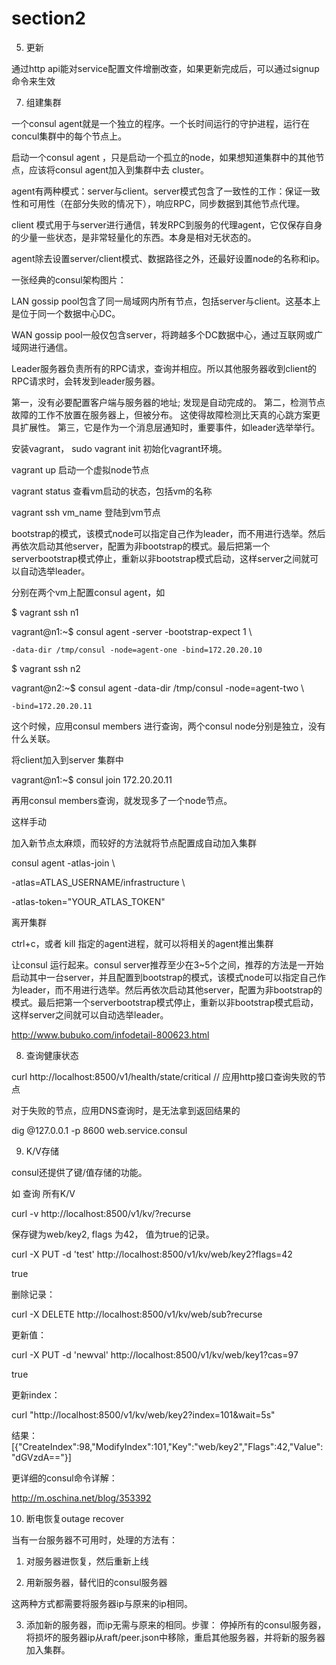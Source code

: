 # section2

5. 更新



通过http api能对service配置文件增删改查，如果更新完成后，可以通过signup命令来生效



7. 组建集群

一个consul agent就是一个独立的程序。一个长时间运行的守护进程，运行在concul集群中的每个节点上。



启动一个consul agent ，只是启动一个孤立的node，如果想知道集群中的其他节点，应该将consul agent加入到集群中去 cluster。



agent有两种模式：server与client。server模式包含了一致性的工作：保证一致性和可用性（在部分失败的情况下），响应RPC，同步数据到其他节点代理。



client 模式用于与server进行通信，转发RPC到服务的代理agent，它仅保存自身的少量一些状态，是非常轻量化的东西。本身是相对无状态的。



agent除去设置server/client模式、数据路径之外，还最好设置node的名称和ip。



一张经典的consul架构图片：







LAN gossip pool包含了同一局域网内所有节点，包括server与client。这基本上是位于同一个数据中心DC。



WAN gossip pool一般仅包含server，将跨越多个DC数据中心，通过互联网或广域网进行通信。



Leader服务器负责所有的RPC请求，查询并相应。所以其他服务器收到client的RPC请求时，会转发到leader服务器。





第一，没有必要配置客户端与服务器的地址; 发现是自动完成的。 第二，检测节点故障的工作不放置在服务器上，但被分布。 这使得故障检测比天真的心跳方案更具扩展性。 第三，它是作为一个消息层通知时，重要事件，如leader选举举行。





安装vagrant， sudo vagrant init 初始化vagrant环境。



vagrant up 启动一个虚拟node节点



vagrant status 查看vm启动的状态，包括vm的名称



vagrant ssh vm\_name 登陆到vm节点





bootstrap的模式，该模式node可以指定自己作为leader，而不用进行选举。然后再依次启动其他server，配置为非bootstrap的模式。最后把第一个serverbootstrap模式停止，重新以非bootstrap模式启动，这样server之间就可以自动选举leader。



分别在两个vm上配置consul agent，如



$ vagrant ssh n1



vagrant@n1:~$ consul agent -server -bootstrap-expect 1 \

    -data-dir /tmp/consul -node=agent-one -bind=172.20.20.10



$ vagrant ssh n2

vagrant@n2:~$ consul agent -data-dir /tmp/consul -node=agent-two \

    -bind=172.20.20.11

这个时候，应用consul members 进行查询，两个consul node分别是独立，没有什么关联。





将client加入到server 集群中



vagrant@n1:~$ consul join 172.20.20.11



再用consul members查询，就发现多了一个node节点。





这样手动



加入新节点太麻烦，而较好的方法就将节点配置成自动加入集群



 consul agent -atlas-join \

  -atlas=ATLAS\_USERNAME/infrastructure \

  -atlas-token="YOUR\_ATLAS\_TOKEN"





离开集群



ctrl+c，或者 kill 指定的agent进程，就可以将相关的agent推出集群





让consul 运行起来。consul server推荐至少在3~5个之间，推荐的方法是一开始启动其中一台server，并且配置到bootstrap的模式，该模式node可以指定自己作为leader，而不用进行选举。然后再依次启动其他server，配置为非bootstrap的模式。最后把第一个serverbootstrap模式停止，重新以非bootstrap模式启动，这样server之间就可以自动选举leader。





http://www.bubuko.com/infodetail-800623.html





8. 查询健康状态



 curl http://localhost:8500/v1/health/state/critical    // 应用http接口查询失败的节点

对于失败的节点，应用DNS查询时，是无法拿到返回结果的

dig @127.0.0.1 -p 8600 web.service.consul



9. K/V存储

consul还提供了键/值存储的功能。

如 查询 所有K/V

curl -v http://localhost:8500/v1/kv/?recurse



保存键为web/key2, flags 为42， 值为true的记录。

curl -X PUT -d 'test' http://localhost:8500/v1/kv/web/key2?flags=42

true



删除记录：

curl -X DELETE http://localhost:8500/v1/kv/web/sub?recurse



更新值：

curl -X PUT -d 'newval' http://localhost:8500/v1/kv/web/key1?cas=97

true



更新index：

curl "http://localhost:8500/v1/kv/web/key2?index=101&wait=5s"



结果：\[{"CreateIndex":98,"ModifyIndex":101,"Key":"web/key2","Flags":42,"Value":"dGVzdA=="}\]





更详细的consul命令详解：



http://m.oschina.net/blog/353392



10. 断电恢复outage recover

当有一台服务器不可用时，处理的方法有：

1. 对服务器进恢复，然后重新上线

2. 用新服务器，替代旧的consul服务器

这两种方式都需要将服务器ip与原来的ip相同。



3. 添加新的服务器，而ip无需与原来的相同。步骤： 停掉所有的consul服务器，将损坏的服务器ip从raft/peer.json中移除，重启其他服务器，并将新的服务器加入集群。



